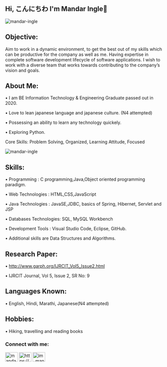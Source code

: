 ## Hi, こんにちわ I'm Mandar Ingle👋
<p align="left"> <img src="https://komarev.com/ghpvc/?username=mandar-ingle&label=Profile%20views&color=0e75b6&style=flat" alt="mandar-ingle" /> </p>


## Objective:
Aim to work in a dynamic environment, to get the best out of my skills which can be productive for the company as well as me. Having expertise in complete software development lifecycle of software applications. I wish to work with a diverse team that works towards contributing to the company’s vision and goals.

## About Me:
• I am BE Information Technology & Engineering Graduate passed out in 2020. 

• Love to lean japanese language and japanese culture. (N4 attempted)

• Possessing an ability to learn any technology quickely.

• Exploring Python.

Core Skills: Problem Solving, Organized, Learning Attitude, Focused

<p><img align="center" src="https://github-readme-stats.vercel.app/api/top-langs?username=mandar-ingle&show_icons=true&locale=en&layout=compact" alt="mandar-ingle" /></p>

## Skills: 
• Programming           : C programming,Java,Object oriented programming paradigm.

• Web Technologies      : HTML,CSS,JavaScript

• Java Technologies     : JavaSE,JDBC, basics of Spring, Hibernet, Servlet and JSP

• Databases Technologies: SQL, MySQL Workbench

• Development Tools     : Visual Studio Code, Eclipse, GitHub.

• Additional skills are Data Structures and Algorithms.


## Research Paper: 
• http://www.garph.org/IJRCIT_Vol5_Issue2.html

• IJRCIT Journal, Vol 5, Issue 2, SR No: 9

## Languages Known: 
• English, Hindi, Marathi, Japanese(N4 attempted)

## Hobbies:
• Hiking, travelling and reading books


<h3 align="left">Connect with me:</h3>
<p align="left">
<a href="https://twitter.com/mandaringle18" target="blank"><img align="center" src="https://cdn.jsdelivr.net/npm/simple-icons@3.0.1/icons/twitter.svg" alt="mandaringle18" height="30" width="40" /></a>
<a href="https://linkedin.com/in/https://www.linkedin.com/in/mandaringle/" target="blank"><img align="center" src="https://cdn.jsdelivr.net/npm/simple-icons@3.0.1/icons/linkedin.svg" alt="https://www.linkedin.com/in/mandaringle/" height="30" width="40" /></a>
<a href="https://instagram.com/im_mandar_ingle_" target="blank"><img align="center" src="https://cdn.jsdelivr.net/npm/simple-icons@3.0.1/icons/instagram.svg" alt="im_mandar_ingle_" height="30" width="40" /></a>
</p>









